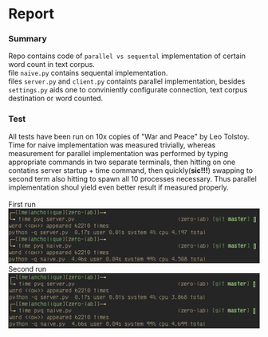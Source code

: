 # Report

### Summary<br>
Repo contains code of `parallel vs sequental` implementation of certain word count in text corpus.<br>
file `naive.py` contains sequental implementation.<br>
files `server.py` and `client.py` containts parallel implementation, besides `settings.py` aids 
one to conviniently configurate connection, text corpus destination or word counted.
<br>

### Test<br>
All tests have been run on 10x copies of "War and Peace" by Leo Tolstoy.<br>
Time for naive implementation was measured trivially, whereas measurement for parallel implementation 
was performed by typing appropriate commands in two separate terminals, then hitting <RET> 
on one contatins server startup + time command, then quickly(**sic!!!**) swapping to second term also hitting <RET>
to spawn all 10 processes necessary. Thus parallel implementation shoul yield even better result if measured properly.<br>
<br>
First run<br>
![first run](https://github.com/melancholiaque/labs/blob/master/parallel/zero-lab/result.png)<br>
Second run<br>
![second run](https://github.com/melancholiaque/labs/blob/master/parallel/zero-lab/result2.png)
